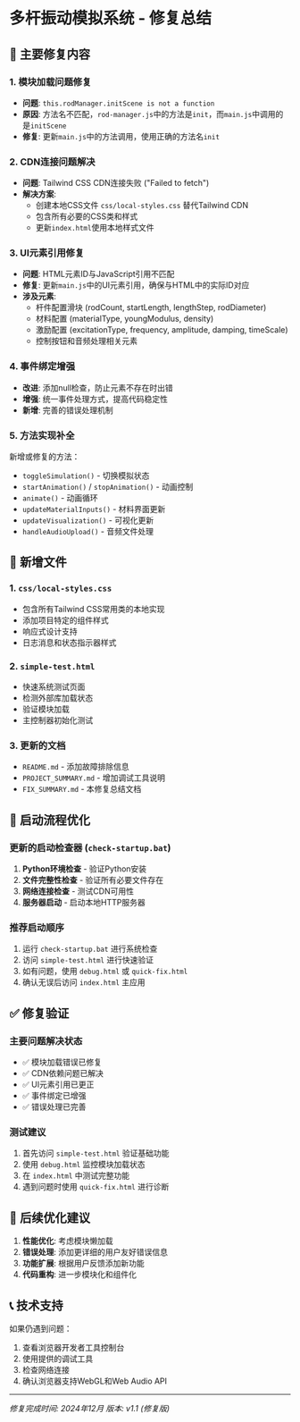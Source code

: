 # 多杆振动模拟系统 - 修复总结

## 🔧 主要修复内容

### 1. 模块加载问题修复
- **问题**: `this.rodManager.initScene is not a function`
- **原因**: 方法名不匹配，`rod-manager.js`中的方法是`init`，而`main.js`中调用的是`initScene`
- **修复**: 更新`main.js`中的方法调用，使用正确的方法名`init`

### 2. CDN连接问题解决
- **问题**: Tailwind CSS CDN连接失败 ("Failed to fetch")
- **解决方案**: 
  - 创建本地CSS文件 `css/local-styles.css` 替代Tailwind CDN
  - 包含所有必要的CSS类和样式
  - 更新`index.html`使用本地样式文件

### 3. UI元素引用修复
- **问题**: HTML元素ID与JavaScript引用不匹配
- **修复**: 更新`main.js`中的UI元素引用，确保与HTML中的实际ID对应
- **涉及元素**: 
  - 杆件配置滑块 (rodCount, startLength, lengthStep, rodDiameter)
  - 材料配置 (materialType, youngModulus, density)
  - 激励配置 (excitationType, frequency, amplitude, damping, timeScale)
  - 控制按钮和音频处理相关元素

### 4. 事件绑定增强
- **改进**: 添加null检查，防止元素不存在时出错
- **增强**: 统一事件处理方式，提高代码稳定性
- **新增**: 完善的错误处理机制

### 5. 方法实现补全
新增或修复的方法：
- `toggleSimulation()` - 切换模拟状态
- `startAnimation()` / `stopAnimation()` - 动画控制
- `animate()` - 动画循环
- `updateMaterialInputs()` - 材料界面更新
- `updateVisualization()` - 可视化更新
- `handleAudioUpload()` - 音频文件处理

## 📁 新增文件

### 1. `css/local-styles.css`
- 包含所有Tailwind CSS常用类的本地实现
- 添加项目特定的组件样式
- 响应式设计支持
- 日志消息和状态指示器样式

### 2. `simple-test.html`
- 快速系统测试页面
- 检测外部库加载状态
- 验证模块加载
- 主控制器初始化测试

### 3. 更新的文档
- `README.md` - 添加故障排除信息
- `PROJECT_SUMMARY.md` - 增加调试工具说明
- `FIX_SUMMARY.md` - 本修复总结文档

## 🚀 启动流程优化

### 更新的启动检查器 (`check-startup.bat`)
1. **Python环境检查** - 验证Python安装
2. **文件完整性检查** - 验证所有必要文件存在
3. **网络连接检查** - 测试CDN可用性
4. **服务器启动** - 启动本地HTTP服务器

### 推荐启动顺序
1. 运行 `check-startup.bat` 进行系统检查
2. 访问 `simple-test.html` 进行快速验证
3. 如有问题，使用 `debug.html` 或 `quick-fix.html`
4. 确认无误后访问 `index.html` 主应用

## ✅ 修复验证

### 主要问题解决状态
- ✅ 模块加载错误已修复
- ✅ CDN依赖问题已解决
- ✅ UI元素引用已更正
- ✅ 事件绑定已增强
- ✅ 错误处理已完善

### 测试建议
1. 首先访问 `simple-test.html` 验证基础功能
2. 使用 `debug.html` 监控模块加载状态
3. 在 `index.html` 中测试完整功能
4. 遇到问题时使用 `quick-fix.html` 进行诊断

## 🔄 后续优化建议

1. **性能优化**: 考虑模块懒加载
2. **错误处理**: 添加更详细的用户友好错误信息
3. **功能扩展**: 根据用户反馈添加新功能
4. **代码重构**: 进一步模块化和组件化

## 📞 技术支持

如果仍遇到问题：
1. 查看浏览器开发者工具控制台
2. 使用提供的调试工具
3. 检查网络连接
4. 确认浏览器支持WebGL和Web Audio API

---
*修复完成时间: 2024年12月*
*版本: v1.1 (修复版)* 